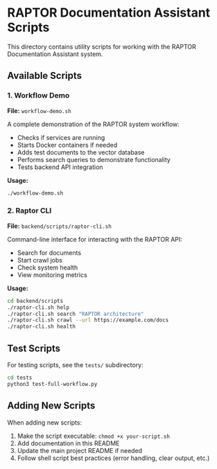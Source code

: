 # RAPTOR Documentation Assistant Scripts

This directory contains utility scripts for working with the RAPTOR Documentation Assistant system.

## Available Scripts

### 1. Workflow Demo

**File:** `workflow-demo.sh`

A complete demonstration of the RAPTOR system workflow:
- Checks if services are running
- Starts Docker containers if needed
- Adds test documents to the vector database
- Performs search queries to demonstrate functionality
- Tests backend API integration

**Usage:**
```bash
./workflow-demo.sh
```

### 2. Raptor CLI

**File:** `backend/scripts/raptor-cli.sh`

Command-line interface for interacting with the RAPTOR API:
- Search for documents
- Start crawl jobs
- Check system health
- View monitoring metrics

**Usage:**
```bash
cd backend/scripts
./raptor-cli.sh help
./raptor-cli.sh search "RAPTOR architecture"
./raptor-cli.sh crawl --url https://example.com/docs
./raptor-cli.sh health
```

## Test Scripts

For testing scripts, see the `tests/` subdirectory:

```bash
cd tests
python3 test-full-workflow.py
```

## Adding New Scripts

When adding new scripts:

1. Make the script executable: `chmod +x your-script.sh`
2. Add documentation in this README
3. Update the main project README if needed
4. Follow shell script best practices (error handling, clear output, etc.)